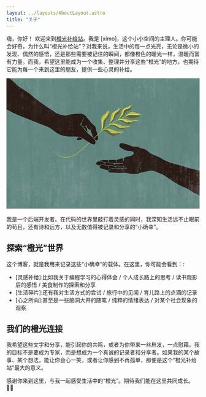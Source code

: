 ```yaml
---
layout: ../layouts/AboutLayout.astro
title: "关于"
---
```



嗨，你好！
欢迎来到[橙光补给站](https://blue-nebula.netlify.app/)。我是 [ximo]，这个小小空间的主理人。你可能会好奇，为什么叫“橙光补给站”？对我来说，生活中的每一点光亮，无论是微小的发现、偶然的感悟，还是那些需要被记住的瞬间，都像橙色的暖光一样，温暖而富有力量。而我，希望这里能成为一个收集、整理并分享这些“橙光”的地方，也期待它能为每一个来到这里的朋友，提供一些心灵的补给。

![Astro Paper](public/astropaper-og.jpg)

我是一个后端开发者。在代码的世界里敲打着灵感的同时，我深知生活远不止眼前的苟且，还有诗和远方，以及无数值得被记录和分享的“小确幸”。

## 探索“橙光”世界

这个博客，就是我用来记录这些“小确幸”的载体。在这里，你可能会看到：:

- [灵感补给]:比如我关于编程学习的心得体会 / 个人成长路上的思考 / 读书观影后的感悟 / 美食制作的探索和分享
- [生活碎片]:还有我对生活方式的尝试 / 旅行中的见闻 / 育儿路上的点滴的记录
- [心之所向]:甚至是一些脑洞大开的随笔 / 纯粹的情绪表达 / 对某个社会现象的观察

## 我们的橙光连接

我希望这些文字和分享，能引起你的共鸣，或者为你带来一丝启发，一点慰藉。我的目标不是要成为专家，而是想成为一个真诚的记录者和分享者。如果我的某个故事、某个想法，能让你会心一笑，或者让你感到不再孤单，那便是这个“橙光补给站”最大的意义。

感谢你来到这里，与我一起感受生活中的“橙光”。期待我们能在这里共同成长。 🙏🏼
